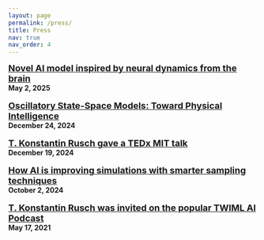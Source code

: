 ```yaml
---
layout: page
permalink: /press/
title: Press
nav: true
nav_order: 4
---
```


<a href="https://news.mit.edu/2025/novel-ai-model-inspired-neural-dynamics-from-brain-0502"><font size="4"><b>Novel AI model inspired by neural dynamics from the brain</b></font></a> 
<br>
<strong>May 2, 2025</strong>
<br>
<br>
<a href="https://www.forbes.com/sites/johnwerner/2024/12/24/oscillating-state-space-models-or-a-robot-does-thedishes/"><font size="4"><b>Oscillatory State-Space Models: Toward Physical Intelligence</b></font></a> 
<br>
<strong>December 24, 2024</strong>
<br>
<br>
<a href="https://www.youtube.com/watch?v=_MpDy6bL0XE"><font size="4"><b>T. Konstantin Rusch gave a TEDx MIT talk</b></font></a> 
<br>
<strong>December 19, 2024</strong>
<br>
<br>
<a href="https://news.mit.edu/2024/how-ai-improving-simulations-smarter-sampling-techniques-1002"><font size="4"><b>How AI is improving simulations with smarter sampling techniques</b></font></a>
<br>
<strong>October 2, 2024</strong>
<br>
<br>
<a href="https://twimlai.com/podcast/twimlai/learning-long-time-dependencies-rnns-thorben-konstantin-rusch/"><font size="4"><b>T. Konstantin Rusch was invited on the popular TWIML AI Podcast</b></font></a> 
<br>
<strong>May 17, 2021</strong>